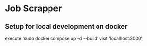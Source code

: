 # Job Scrapper

## Setup for local development on docker

execute 'sudo docker compose up -d --build'
visit 'localhost:3000'
